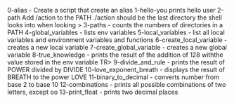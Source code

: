 0-alias - Create a script that create an alias
1-hello-you prints hello user
2-path Add /action to the PATH ./action should be the last directory the shell looks into when looking >
3-paths - counts the numbers of directories in a PATH
4-global_variables - lists env variables
5-local_variables - list all local variables and environment variables and functions
6-create_local_variable - creates a new local variable
7-create_global_variable - creates a new global variable
8-true_knowledge - prints the result of the addition of 128 withthe value stored in the env variable TR>
9-divide_and_rule - prints the result of POWER divided by DIVIDE
10-love_exponent_breath - displays the result of BREATH to the power LOVE
11-binary_to_decimal - converts number from base 2 to base 10
12-combinations - prints all possible combinations of two letters, except oo
13-print_float - prints two decimal places
